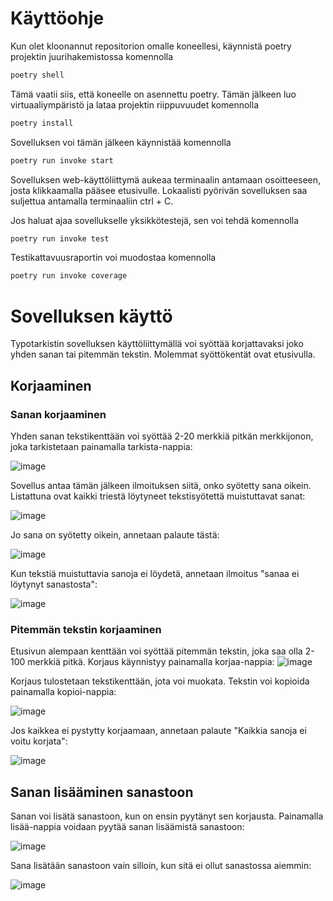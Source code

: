 # Käyttöohje

Kun olet kloonannut repositorion omalle koneellesi, käynnistä poetry projektin juurihakemistossa komennolla

```bash
poetry shell
```

Tämä vaatii siis, että koneelle on asennettu poetry. Tämän jälkeen luo virtuaaliympäristö ja lataa projektin riippuvuudet komennolla
```bash
poetry install
```

Sovelluksen voi tämän jälkeen käynnistää komennolla

```bash
poetry run invoke start
```	

Sovelluksen web-käyttöliittymä aukeaa terminaalin antamaan osoitteeseen, josta klikkaamalla pääsee etusivulle. Lokaalisti pyörivän sovelluksen saa suljettua antamalla terminaaliin ctrl + C.

Jos haluat ajaa sovellukselle yksikkötestejä, sen voi tehdä komennolla

```bash
poetry run invoke test
```

Testikattavuusraportin voi muodostaa komennolla

```bash
poetry run invoke coverage
```

# Sovelluksen käyttö
Typotarkistin sovelluksen käyttöliittymällä voi syöttää korjattavaksi joko yhden sanan tai pitemmän tekstin. Molemmat syöttökentät ovat etusivulla.

## Korjaaminen

### Sanan korjaaminen 
Yhden sanan tekstikenttään voi syöttää 2-20 merkkiä pitkän merkkijonon, joka tarkistetaan painamalla tarkista-nappia:

![image](https://github.com/brotholi/tiralabra/assets/91954165/8f663963-8426-4c0e-95ec-89755f1e7041)


Sovellus antaa tämän jälkeen ilmoituksen siitä, onko syötetty sana oikein. Listattuna ovat kaikki triestä löytyneet tekstisyötettä muistuttavat sanat:

![image](https://github.com/brotholi/tiralabra/assets/91954165/5f7c3cd6-1f49-44be-9218-b039ad794744)


Jo sana on syötetty oikein, annetaan palaute tästä: 

![image](https://github.com/brotholi/tiralabra/assets/91954165/6fc2ae67-6bc0-4938-901d-8aca7cf08da5)

Kun tekstiä muistuttavia sanoja ei löydetä, annetaan ilmoitus "sanaa ei löytynyt sanastosta":

![image](https://github.com/brotholi/tiralabra/assets/91954165/ad3f857a-7aa7-4336-b49e-2c32f97547d9)


### Pitemmän tekstin korjaaminen
Etusivun alempaan kenttään voi syöttää pitemmän tekstin, joka saa olla 2-100 merkkiä pitkä. Korjaus käynnistyy painamalla korjaa-nappia:
![image](https://github.com/brotholi/tiralabra/assets/91954165/52e865b3-e6dd-49aa-9479-c3937ce4e9e2)

Korjaus tulostetaan tekstikenttään, jota voi muokata. Tekstin voi kopioida painamalla kopioi-nappia:

![image](https://github.com/brotholi/tiralabra/assets/91954165/1a1f6e14-a0dd-4acb-a61b-088c70d5208f)


Jos kaikkea ei pystytty korjaamaan, annetaan palaute "Kaikkia sanoja ei voitu korjata":


![image](https://github.com/brotholi/tiralabra/assets/91954165/13da7982-9b96-4dd3-a5c7-96f4127418d4)


## Sanan lisääminen sanastoon
Sanan voi lisätä sanastoon, kun on ensin pyytänyt sen korjausta. Painamalla lisää-nappia voidaan pyytää sanan lisäämistä sanastoon:


![image](https://github.com/brotholi/tiralabra/assets/91954165/3c0c5fc4-b76b-4c9b-a298-0db3c468d5ef)

Sana lisätään sanastoon vain silloin, kun sitä ei ollut sanastossa aiemmin: 


![image](https://github.com/brotholi/tiralabra/assets/91954165/d6913ad7-c122-4c4e-aba9-6ee81dbaee57)
